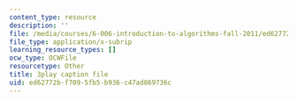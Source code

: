 ```yaml
---
content_type: resource
description: ''
file: /media/courses/6-006-introduction-to-algorithms-fall-2011/ed62772bf7095fb5b936c47ad869736c_a_otxyu0mSQ.vtt
file_type: application/x-subrip
learning_resource_types: []
ocw_type: OCWFile
resourcetype: Other
title: 3play caption file
uid: ed62772b-f709-5fb5-b936-c47ad869736c
---
```


